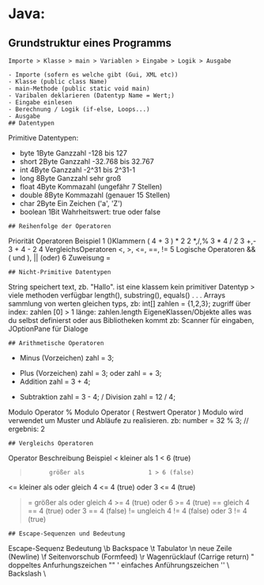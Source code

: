 # Java:
## Grundstruktur eines Programms
````
Importe > Klasse > main > Variablen > Eingabe > Logik > Ausgabe

- Importe (sofern es welche gibt (Gui, XML etc))
- Klasse (public class Name)
- main-Methode (public static void main)
- Varibalen deklarieren (Datentyp Name = Wert;)
- Eingabe einlesen
- Berechnung / Logik (if-else, Loops...)
- Ausgabe
## Datentypen
````
Primitive Datentypen:
- byte    1Byte       Ganzzahl -128 bis 127
- short   2Byte       Ganzzahl -32.768 bis 32.767
- int     4Byte       Ganzzahl -2^31 bis 2^31-1
- long    8Byte       Ganzzahl sehr groß
- float   4Byte       Kommazahl (ungefähr 7 Stellen)
- double  8Byte       Kommazahl (genauer 15 Stellen)
- char    2Byte       Ein Zeichen ('a', 'Z')
- boolean 1Bit        Wahrheitswert: true oder false
````
## Reihenfolge der Operatoren
````
Priorität       Operatoren              Beispiel
1               ()Klammern              ( 4 + 3 ) * 2
2               *,/,%                   3 * 4 / 2
3               +,-                     3 + 4 - 2
4               VergleichsOperatoren    <, >, <=, ==, !=
5               Logische Operatoren     && ( und ), || (oder)
6               Zuweisung               =

````
## Nicht-Primitive Datentypen
````
String
    speichert text, zb. "Hallo".
    ist eine klassem kein primitiver Datentyp > viele methoden verfügbar
    length(), substring(), equals() . . .
Arrays
    sammlung von werten gleichen typs,
    zb: int[] zahlen = {1,2,3};
    zugriff über index: zahlen [0] > 1
    länge: zahlen.length
EigeneKlassen/Objekte
    alles was du selbst definierst oder aus Bibliotheken kommt
    zb: Scanner für eingaben, JOptionPane für Dialoge
````
## Arithmetische Operatoren
````
- Minus (Vorzeichen) zahl = 3;
+ Plus (Vorzeichen)  zahl = 3; oder zahl = + 3;
+ Addition           zahl = 3 + 4;
- Subtraktion        zahl = 3 - 4;
/ Division           zahl = 12 / 4;

Modulo Operator
% Modulo Operator ( Restwert Operator )
  Modulo wird verwendet um Muster und Abläufe zu realisieren.
  zb: number = 32 % 3; // ergebnis: 2
````
## Vergleichs Operatoren
````
Operator    Beschreibung                Beispiel
<           kleiner als                 1 < 6 (true)
>           größer als                  1 > 6 (false)
<=          kleiner als oder gleich     4 <= 4 (true) oder 3 <= 4 (true)
>=          größer als oder gleich      4 >= 4 (true) oder 6 >= 4 (true)
==          gleich                      4 == 4 (true) oder 3 == 4 (false)
!=          ungleich                    4 != 4 (false) oder 3 != 4 (true)

````
## Escape-Sequenzen und Bedeutung
````
Escape-Sequenz      Bedeutung
\b                  Backspace
\t                  Tabulator
\n                  neue Zeile (Newline)
\f                  Seitenvorschub (Formfeed)
\r                  Wagenrücklauf (Carrige return)
\"                  doppeltes Anfurhungszeichen ""
\'                  einfaches Anführungszeichen ''
\\                  Backslash \